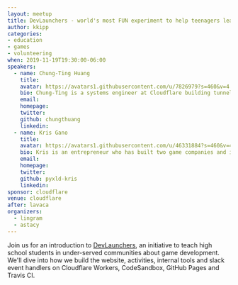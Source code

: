 ```yaml
---
layout: meetup
title: DevLaunchers - world's most FUN experiment to help teenagers learn game development!
author: kkipp
categories:
- education
- games
- volunteering
when: 2019-11-19T19:30:00-06:00
speakers:
  - name: Chung-Ting Huang
    title:
    avatar: https://avatars1.githubusercontent.com/u/7826979?s=460&v=4
    bio: Chung-Ting is a systems engineer at Cloudflare building tunnels to securely expose webservers on the internet.
    email:
    homepage:
    twitter:
    github: chungthuang
    linkedin:
  - name: Kris Gano
    title:
    avatar: https://avatars1.githubusercontent.com/u/46331884?s=460&v=4
    bio: Kris is an entrepreneur who has built two game companies and is an adviser for several non-profits. His bio is also available on <a href="https://pyxld.com/#/about">pyxld.com</a>.
    email:
    homepage:
    twitter:
    github: pyxld-kris
    linkedin:
sponsor: cloudflare
venue: cloudflare
after: lavaca
organizers:
  - lingram
  - astacy
---
```


Join us for an introduction to [DevLaunchers](https://devlaunchers.com/), an initiative to teach high school students in under-served communities about game development. We'll dive into how we build the website, activities, internal tools and slack event handlers on Cloudflare Workers, CodeSandbox, GitHub Pages and Travis CI.
